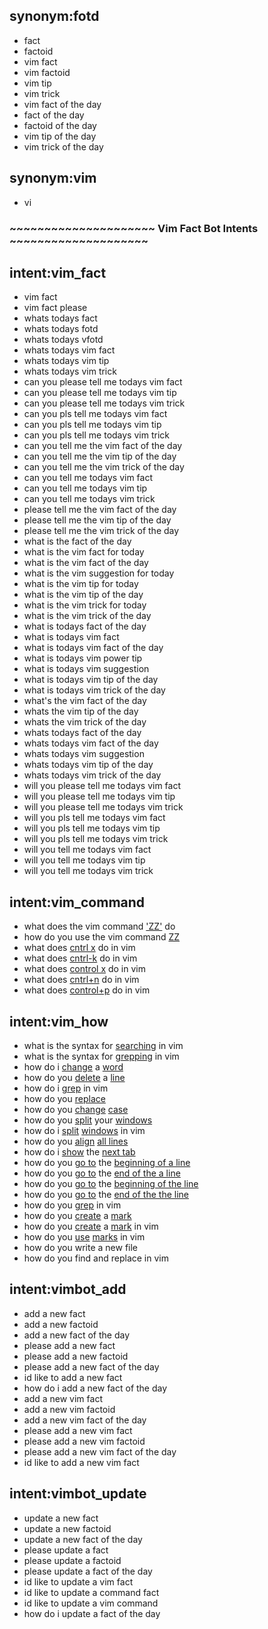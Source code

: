 ## synonym:fotd
- fact
- factoid
- vim fact
- vim factoid
- vim tip
- vim trick
- vim fact of the day
- fact of the day
- factoid of the day
- vim tip of the day
- vim trick of the day

## synonym:vim
- vi

### ~~~~~~~~~~~~~~~~~~~~~ Vim Fact Bot Intents ~~~~~~~~~~~~~~~~~~~~

## intent:vim_fact
- vim fact
- vim fact please
- whats todays fact
- whats todays fotd
- whats todays vfotd
- whats todays vim fact
- whats todays vim tip
- whats todays vim trick
- can you please tell me todays vim fact
- can you please tell me todays vim tip
- can you please tell me todays vim trick
- can you pls tell me todays vim fact
- can you pls tell me todays vim tip
- can you pls tell me todays vim trick
- can you tell me the vim fact of the day
- can you tell me the vim tip of the day
- can you tell me the vim trick of the day
- can you tell me todays vim fact
- can you tell me todays vim tip
- can you tell me todays vim trick
- please tell me the vim fact of the day
- please tell me the vim tip of the day
- please tell me the vim trick of the day
- what is the fact of the day
- what is the vim fact for today
- what is the vim fact of the day
- what is the vim suggestion for today
- what is the vim tip for today
- what is the vim tip of the day
- what is the vim trick for today
- what is the vim trick of the day
- what is todays fact of the day
- what is todays vim fact
- what is todays vim fact of the day
- what is todays vim power tip
- what is todays vim suggestion
- what is todays vim tip of the day
- what is todays vim trick of the day
- what's the vim fact of the day
- whats the vim tip of the day
- whats the vim trick of the day
- whats todays fact of the day
- whats todays vim fact of the day
- whats todays vim suggestion
- whats todays vim tip of the day
- whats todays vim trick of the day
- will you please tell me todays vim fact
- will you please tell me todays vim tip
- will you please tell me todays vim trick
- will you pls tell me todays vim fact
- will you pls tell me todays vim tip
- will you pls tell me todays vim trick
- will you tell me todays vim fact
- will you tell me todays vim tip
- will you tell me todays vim trick

## intent:vim_command
- what does the vim command ['ZZ'](vcmd) do
- how do you use the vim command [ZZ](vcmd)
- what does [cntrl x](vcmd) do in vim
- what does [cntrl-k](vcmd) do in vim
- what does [control x](vcmd) do in vim
- what does [cntrl+n](vcmd) do in vim
- what does [control+p](vcmd) do in vim

## intent:vim_how
- what is the syntax for [searching](WhatCmd) in vim
- what is the syntax for [grepping](WhatCmd) in vim
- how do i [change](WhatCmd) a [word](CmdObj)
- how do you [delete](WhatCmd) a [line](CmdObj)
- how do i [grep](WhatCmd) in vim
- how do you [replace](WhatCmd)
- how do you [change](WhatCmd) [case](CmdObj)
- how do you [split](WhatCmd) your [windows](CmdObj)
- how do i [split](WhatCmd) [windows](CmdObj) in vim
- how do you [align](WhatCmd) [all lines](CmdObj)
- how do i [show](WhatCmd) the [next tab](WhatCmd)
- how do you [go to](WhatCmd) the [beginning of a line](CmdObj)
- how do you [go to](WhatCmd) the [end of the a line](CmdObj)
- how do you [go to](WhatCmd) the [beginning of the line](CmdObj)
- how do you [go to](WhatCmd) the [end of the the line](CmdObj)
- how do you [grep](WhatCmd) in vim
- how do you [create](WhatCmd) a [mark](CmdObj)
- how do you [create](WhatCmd) a [mark](CmdObj) in vim
- how do you [use](WhatCmd) [marks](CmdObj) in vim
- how do you write a new file
- how do you find and replace in vim

## intent:vimbot_add
- add a new fact
- add a new factoid
- add a new fact of the day
- please add a new fact
- please add a new factoid
- please add a new fact of the day
- id like to add a new fact
- how do i add a new fact of the day
- add a new vim fact
- add a new vim factoid
- add a new vim fact of the day
- please add a new vim fact
- please add a new vim factoid
- please add a new vim fact of the day
- id like to add a new vim fact

## intent:vimbot_update
- update a new fact
- update a new factoid
- update a new fact of the day
- please update a fact
- please update a factoid
- please update a fact of the day
- id like to update a vim fact
- id like to update a command fact
- id like to update a vim command
- how do i update a fact of the day
